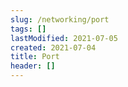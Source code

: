 ```yaml
---
slug: /networking/port
tags: []
lastModified: 2021-07-05
created: 2021-07-04
title: Port
header: []
---
```



